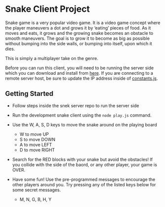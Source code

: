 # Snake Client Project

Snake game is a very popular video game. It is a video game concept where the player maneuvers a dot and grows it by ‘eating’ pieces of food. As it moves and eats, it grows and the growing snake becomes an obstacle to smooth maneuvers. The goal is to grow it to become as big as possible without bumping into the side walls, or bumping into itself, upon which it dies.

This is simply a multiplayer take on the genre.

Before you can run this client, you will need to be running the server side which you can download and install from [here](https://github.com/lighthouse-labs/snek-multiplayer). If you are connecting to a remote server host, be sure to update the IP address inside of [constants.js](./constants.js).


## Getting Started

- Follow steps inside the snek server repo to run the server side

- Run the development snake client using the `node play.js` command.

- Use the W, A, S, D keys to move the snake around on the playing board
  - W to move UP
  - S to move DOWN
  - A to move LEFT
  - D to move RIGHT

- Search for the RED blocks with your snake but avoid the obstacles! If you collide with the side of the baord, or any other player, your game is OVER.

- Have some fun! Use the pre-programmed messages to encourage the other players around you. Try pressing any of the listed keys below for some secret messages.
  - M, N, G, B, H, Y